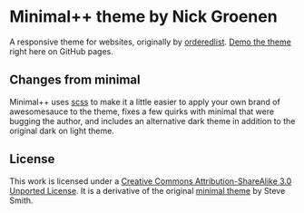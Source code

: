 Minimal++ theme by Nick Groenen
===============================

A responsive theme for websites, originally by [orderedlist](https://github.com/orderedlist). [Demo the theme](http://zoni.github.com/minimal-plus-plus/) right here on GitHub pages.

Changes from minimal
--------------------

Minimal++ uses [scss](http://sass-lang.com/) to make it a little easier to apply your own brand of awesomesauce to the theme, fixes a few quirks with minimal that were bugging the author, and includes an alternative dark theme in addition to the original dark on light theme.

License
-------

This work is licensed under a [Creative Commons Attribution-ShareAlike 3.0 Unported License](http://creativecommons.org/licenses/by-sa/3.0/). It is a derivative of the original [minimal theme](https://github.com/orderedlist/minimal) by Steve Smith.
